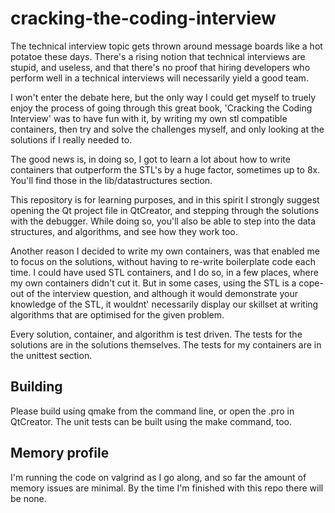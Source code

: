 # cracking-the-coding-interview

The technical interview topic gets thrown around message boards like a hot potatoe these days. There's a rising notion that technical interviews are stupid, and useless, and that there's no proof that hiring developers who perform well in a technical interviews will necessarily yield a good team.

I won't enter the debate here, but the only way I could get myself to truely enjoy the process of going through this great book, 'Cracking the Coding Interview' was to have fun with it, by writing my own stl compatible containers, then try and solve the challenges myself, and only looking at the solutions if I really needed to.

The good news is, in doing so, I got to learn a lot about how to write containers that outperform the STL's by a huge factor, sometimes up to 8x. You'll find those in the lib/datastructures section.

This repository is for learning purposes, and in this spirit I strongly suggest opening the Qt project file in QtCreator, and stepping through the solutions with the debugger. While doing so, you'll also be able to step into the data structures, and algorithms, and see how they work too.

Another reason I decided to write my own containers, was that enabled me to focus on the solutions, without having to re-write boilerplate code each time. I could have used STL containers, and I do so, in a few places, where my own containers didn't cut it. But in some cases, using the STL is a cope-out of the interview question, and although it would demonstrate your knowledge of the STL, it wouldnt' necessarily display our skillset at writing algorithms that are optimised for the given problem.

Every solution, container, and algorithm is test driven. The tests for the solutions are in the solutions themselves. The tests for my containers are in the unittest section.

## Building

Please build using qmake from the command line, or open the .pro in QtCreator. The unit tests can be built using the make command, too.

## Memory profile

I'm running the code on valgrind as I go along, and so far the amount of memory issues are minimal. By the time I'm finished with this repo there will be none.
